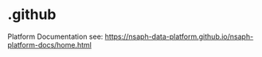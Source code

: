 # .github
Platform Documentation see: https://nsaph-data-platform.github.io/nsaph-platform-docs/home.html
